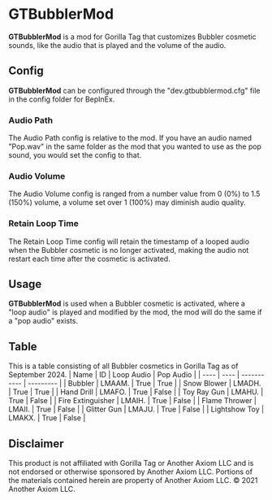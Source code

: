 # GTBubblerMod

**GTBubblerMod** is a mod for Gorilla Tag that customizes Bubbler cosmetic sounds, like the audio that is played and the volume of the audio.

## Config

**GTBubblerMod** can be configured through the "dev.gtbubblermod.cfg" file in the config folder for BepInEx.

### Audio Path

The Audio Path config is relative to the mod. If you have an audio named "Pop.wav" in the same folder as the mod that you wanted to use as the pop sound, you would set the config to that.

### Audio Volume

The Audio Volume config is ranged from a number value from 0 (0%) to 1.5 (150%) volume, a volume set over 1 (100%) may diminish audio quality.

### Retain Loop Time

The Retain Loop Time config will retain the timestamp of a looped audio when the Bubbler cosmetic is no longer activated, making the audio not restart each time after the cosmetic is activated.

## Usage

**GTBubblerMod** is used when a Bubbler cosmetic is activated, where a "loop audio" is played and modified by the mod, the mod will do the same if a "pop audio" exists.

## Table
This is a table consisting of all Bubbler cosmetics in Gorilla Tag as of September 2024.
| Name | ID   | Loop Audio  | Pop Audio |
| ---- | ---- | ----------- | --------- |
| Bubbler | LMAAM. | True | True |
| Snow Blower | LMADH. | True | True |
| Hand Drill | LMAFO. | True | False |
| Toy Ray Gun | LMAHU. | True | False |
| Fire Extinguisher | LMAIH. | True | False |
| Flame Thrower | LMAII. | True | False |
| Glitter Gun | LMAJU. | True | False |
| Lightshow Toy | LMAKX. | True | False |

## Disclaimer
This product is not affiliated with Gorilla Tag or Another Axiom LLC and is not endorsed or otherwise sponsored by Another Axiom LLC. Portions of the materials contained herein are property of Another Axiom LLC. © 2021 Another Axiom LLC.
